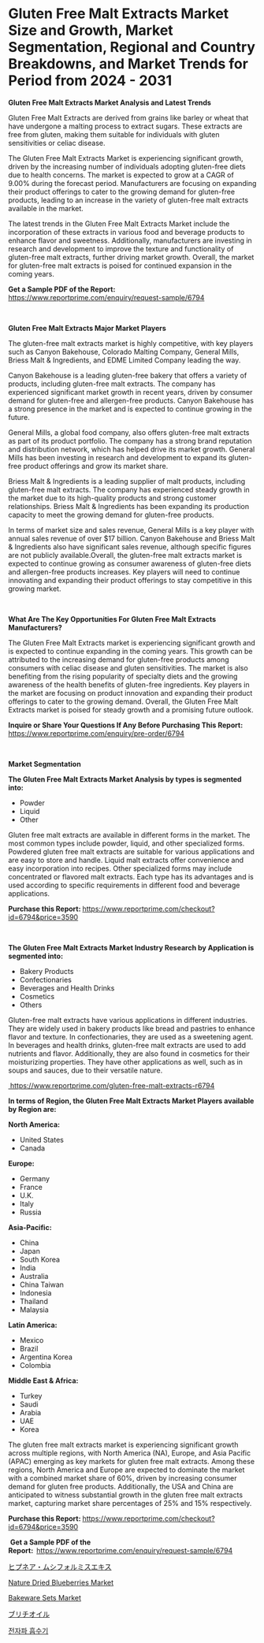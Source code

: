 <p><h1>Gluten Free Malt Extracts Market Size and Growth, Market Segmentation, Regional and Country Breakdowns, and Market Trends for Period from 2024 -  2031</h1></p><p><strong>Gluten Free Malt Extracts Market Analysis and Latest Trends</strong></p>
<p><p>Gluten Free Malt Extracts are derived from grains like barley or wheat that have undergone a malting process to extract sugars. These extracts are free from gluten, making them suitable for individuals with gluten sensitivities or celiac disease.</p><p>The Gluten Free Malt Extracts Market is experiencing significant growth, driven by the increasing number of individuals adopting gluten-free diets due to health concerns. The market is expected to grow at a CAGR of 9.00% during the forecast period. Manufacturers are focusing on expanding their product offerings to cater to the growing demand for gluten-free products, leading to an increase in the variety of gluten-free malt extracts available in the market.</p><p>The latest trends in the Gluten Free Malt Extracts Market include the incorporation of these extracts in various food and beverage products to enhance flavor and sweetness. Additionally, manufacturers are investing in research and development to improve the texture and functionality of gluten-free malt extracts, further driving market growth. Overall, the market for gluten-free malt extracts is poised for continued expansion in the coming years.</p></p>
<p><strong>Get a Sample PDF of the Report:&nbsp;</strong> <a href="https://www.reportprime.com/enquiry/request-sample/6794">https://www.reportprime.com/enquiry/request-sample/6794</a></p>
<p>&nbsp;</p>
<p><strong>Gluten Free Malt Extracts Major Market Players</strong></p>
<p><p>The gluten-free malt extracts market is highly competitive, with key players such as Canyon Bakehouse, Colorado Malting Company, General Mills, Briess Malt & Ingredients, and EDME Limited Company leading the way. </p><p>Canyon Bakehouse is a leading gluten-free bakery that offers a variety of products, including gluten-free malt extracts. The company has experienced significant market growth in recent years, driven by consumer demand for gluten-free and allergen-free products. Canyon Bakehouse has a strong presence in the market and is expected to continue growing in the future.</p><p>General Mills, a global food company, also offers gluten-free malt extracts as part of its product portfolio. The company has a strong brand reputation and distribution network, which has helped drive its market growth. General Mills has been investing in research and development to expand its gluten-free product offerings and grow its market share.</p><p>Briess Malt & Ingredients is a leading supplier of malt products, including gluten-free malt extracts. The company has experienced steady growth in the market due to its high-quality products and strong customer relationships. Briess Malt & Ingredients has been expanding its production capacity to meet the growing demand for gluten-free products.</p><p>In terms of market size and sales revenue, General Mills is a key player with annual sales revenue of over $17 billion. Canyon Bakehouse and Briess Malt & Ingredients also have significant sales revenue, although specific figures are not publicly available.Overall, the gluten-free malt extracts market is expected to continue growing as consumer awareness of gluten-free diets and allergen-free products increases. Key players will need to continue innovating and expanding their product offerings to stay competitive in this growing market.</p></p>
<p>&nbsp;</p>
<p><strong>What Are The Key Opportunities For Gluten Free Malt Extracts Manufacturers?</strong></p>
<p><p>The Gluten Free Malt Extracts market is experiencing significant growth and is expected to continue expanding in the coming years. This growth can be attributed to the increasing demand for gluten-free products among consumers with celiac disease and gluten sensitivities. The market is also benefiting from the rising popularity of specialty diets and the growing awareness of the health benefits of gluten-free ingredients. Key players in the market are focusing on product innovation and expanding their product offerings to cater to the growing demand. Overall, the Gluten Free Malt Extracts market is poised for steady growth and a promising future outlook.</p></p>
<p><strong>Inquire or Share Your Questions If Any Before Purchasing This Report:</strong> <a href="https://www.reportprime.com/enquiry/pre-order/6794">https://www.reportprime.com/enquiry/pre-order/6794</a></p>
<p>&nbsp;</p>
<p><strong>Market Segmentation</strong></p>
<p><strong>The Gluten Free Malt Extracts Market Analysis by types is segmented into:</strong></p>
<p><ul><li>Powder</li><li>Liquid</li><li>Other</li></ul></p>
<p><p>Gluten free malt extracts are available in different forms in the market. The most common types include powder, liquid, and other specialized forms. Powdered gluten free malt extracts are suitable for various applications and are easy to store and handle. Liquid malt extracts offer convenience and easy incorporation into recipes. Other specialized forms may include concentrated or flavored malt extracts. Each type has its advantages and is used according to specific requirements in different food and beverage applications.</p></p>
<p><strong>Purchase this Report:&nbsp;</strong><a href="https://www.reportprime.com/checkout?id=6794&price=3590">https://www.reportprime.com/checkout?id=6794&price=3590</a></p>
<p>&nbsp;</p>
<p><strong>The Gluten Free Malt Extracts Market Industry Research by Application is segmented into:</strong></p>
<p><ul><li>Bakery Products</li><li>Confectionaries</li><li>Beverages and Health Drinks</li><li>Cosmetics</li><li>Others</li></ul></p>
<p><p>Gluten-free malt extracts have various applications in different industries. They are widely used in bakery products like bread and pastries to enhance flavor and texture. In confectionaries, they are used as a sweetening agent. In beverages and health drinks, gluten-free malt extracts are used to add nutrients and flavor. Additionally, they are also found in cosmetics for their moisturizing properties. They have other applications as well, such as in soups and sauces, due to their versatile nature.</p></p>
<p><a href="https://www.reportprime.com/gluten-free-malt-extracts-r6794">&nbsp;https://www.reportprime.com/gluten-free-malt-extracts-r6794</a></p>
<p><strong>In terms of Region, the Gluten Free Malt Extracts Market Players available by Region are:</strong></p>
<p>
    <p> <strong> North America: </strong>
        <ul>
            <li>United States</li>
            <li>Canada</li>
        </ul>
        </p> 
    <p> <strong> Europe: </strong>
        <ul>
            <li>Germany</li>
            <li>France</li>
            <li>U.K.</li>
            <li>Italy</li>
            <li>Russia</li>
        </ul>
        </p> 
    <p> <strong> Asia-Pacific: </strong>
        <ul>
            <li>China</li>
            <li>Japan</li>
            <li>South Korea</li>
            <li>India</li>
            <li>Australia</li>
            <li>China Taiwan</li>
            <li>Indonesia</li>
            <li>Thailand</li>
            <li>Malaysia</li>
        </ul>
        </p> 
    <p> <strong> Latin America: </strong>
        <ul>
            <li>Mexico</li>
            <li>Brazil</li>
            <li>Argentina Korea</li>
            <li>Colombia</li>
        </ul>
        </p> 
    <p> <strong> Middle East & Africa: </strong>
        <ul>
            <li>Turkey</li>
            <li>Saudi</li>
            <li>Arabia</li>
            <li>UAE</li>
            <li>Korea</li>
        </ul>
    </p>
    </p>
<p><p>The gluten free malt extracts market is experiencing significant growth across multiple regions, with North America (NA), Europe, and Asia Pacific (APAC) emerging as key markets for gluten free malt extracts. Among these regions, North America and Europe are expected to dominate the market with a combined market share of 60%, driven by increasing consumer demand for gluten free products. Additionally, the USA and China are anticipated to witness substantial growth in the gluten free malt extracts market, capturing market share percentages of 25% and 15% respectively.</p></p>
<p><strong>Purchase this Report: </strong><a href="https://www.reportprime.com/checkout?id=6794&price=3590">https://www.reportprime.com/checkout?id=6794&price=3590</a></p>
<p>&nbsp;<strong>Get a Sample PDF of the Report:&nbsp;&nbsp;</strong><a href="https://www.reportprime.com/enquiry/request-sample/6794">https://www.reportprime.com/enquiry/request-sample/6794</a></p>
<p><strong></strong></p>
<p><p><a href="https://github.com/laurenreichert/Market-Research-Report-List-1/blob/main/402230975603.md">ヒプネア・ムシフォルミスエキス</a></p><p><a href="https://github.com/MyrticeDare2023/Market-Research-Report-List-1/blob/main/nature-dried-blueberries-market.md">Nature Dried Blueberries Market</a></p><p><a href="https://issuu.com/reportprime-2/docs/bakeware-sets-market-size-2030.pptx">Bakeware Sets Market</a></p><p><a href="https://github.com/vtbvgl20191192/Market-Research-Report-List-2/blob/main/238543775602.md">ブリチオイル</a></p><p><a href="https://github.com/joannescott9078/Market-Research-Report-List-1/blob/main/930177371784.md">전자파 흡수기</a></p></p>